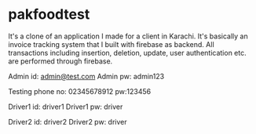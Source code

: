 # pakfoodtest

It's a clone of an application I made for a client in Karachi. It's basically an invoice tracking system that I built with firebase as backend. All transactions including insertion, deletion, update, user authentication etc. are performed through firebase.

Admin id: admin@test.com
Admin pw: admin123

Testing phone no: 02345678912 pw:123456

Driver1 id: driver1
Driver1 pw: driver

Driver2 id: driver2
Driver2 pw: driver

